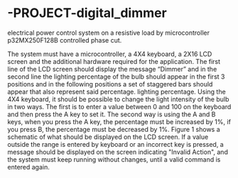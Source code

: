 # -PROJECT-digital_dimmer

electrical power control system on a resistive load by microcontroller p32MX250F128B controlled phase cut.

The system must have a microcontroller, a 4X4 keyboard, a 2X16 LCD screen and the additional hardware required for the application. 
The first line of the LCD screen should display the message “Dimmer” and in the second line the lighting percentage of the bulb should 
appear in the first 3 positions and in the following positions a set of staggered bars should appear that also represent said percentage. 
lighting percentage. Using the 4X4 keyboard, it should be possible to change the light intensity of the bulb in two ways. The first is to enter 
a value between 0 and 100 on the keyboard and then press the A key to set it. The second way is using the A and B keys, when you press the A key, 
the percentage must be increased by 1%, if you press B, the percentage must be decreased by 1%. Figure 1 shows a schematic of what should be 
displayed on the LCD screen. If a value outside the range is entered by keyboard or an incorrect key is pressed, a message should be displayed 
on the screen indicating "Invalid Action", and the system must keep running without changes, until a valid command is entered again.
